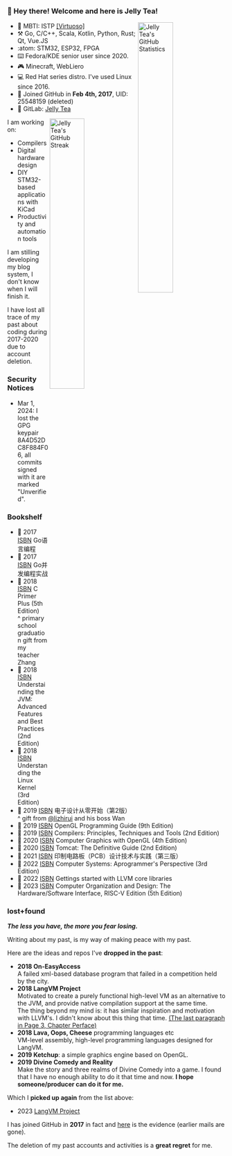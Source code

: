 ### :clap: Hey there! Welcome and here is Jelly Tea!

<a href="https://github-readme-stats.vercel.app/api?username=jellytea&show_icons=true" target="_blank">
    <img align="right" width="40%" alt="Jelly Tea's GitHub Statistics" src="https://github-readme-stats.vercel.app/api?username=jellytea&show_icons=true"/>
</a>

- :blue_heart: MBTI: ISTP [[Virtuoso]](https://www.16personalities.com/istp-personality)
- :hammer_and_pick: Go, C/C++, Scala, Kotlin, Python, Rust; Qt, Vue.JS
- :atom: STM32, ESP32, FPGA
- :keyboard: Fedora/KDE senior user since 2020.
- :video_game: Minecraft, WebLiero
- :computer: Red Hat series distro. I've used Linux since 2016.
- :space_invader: Joined GitHub in **Feb 4th, 2017**, UID: 25548159 (deleted)
- :fox_face: GitLab: [Jelly Tea](https://gitlab.com/jellytea)

<a href="https://github-readme-streak-stats.herokuapp.com/?user=jellytea&theme=vue-dark&hide_border=true" target="_blank">
    <img align="right" width="40%" alt="Jelly Tea's GitHub Streak" src="https://github-readme-streak-stats.herokuapp.com/?user=jellytea&theme=vue-dark&hide_border=true"/>
</a>

I am working on:

- Compilers
- Digital hardware design
- DIY STM32-based applications with KiCad
- Productivity and automation tools

I am stilling developing my blog system, I don't know when I will finish it.

I have lost all trace of my past about coding during 2017-2020 due to account deletion.

### Security Notices
- Mar 1, 2024: I lost the GPG keypair 8A4D52DC8F884F06, all commits signed with it are marked "Unverified".

### Bookshelf

- :open_book: 2017 [ISBN](https://isbnsearch.org/isbn/9787115290366) Go语言编程
- :open_book: 2017 [ISBN](https://isbnsearch.org/isbn/9787115452511) Go并发编程实战
- :open_book: 2018 [ISBN](https://isbnsearch.org/isbn/9787115130228) C Primer Plus (5th Edition)<br/>^ primary school graduation gift from my teacher Zhang
- :open_book: 2018 [ISBN](https://isbnsearch.org/isbn/9787111421900) Understainding the JVM: Advanced Features and Best Practices (2nd Edition)
- :open_book: 2018 [ISBN](https://isbnsearch.org/isbn/9787508353944) Understanding the Linux Kernel (3rd Edition)
- :open_book: 2019 [ISBN](https://isbnsearch.org/isbn/9787302231578) 电子设计从零开始（第2版）<br/>^ gift from [@lizhirui](https://github.com/lizhirui) and his boss Wan
- :open_book: 2019 [ISBN](https://isbnsearch.org/isbn/9787111575115) OpenGL Programming Guide (9th Edition)
- :open_book: 2019 [ISBN](https://isbnsearch.org/isbn/9787111251217) Compilers: Principles, Techniques and Tools (2nd Edition)
- :open_book: 2020 [ISBN](https://isbnsearch.org/isbn/9787121246142) Computer Graphics with OpenGL (4th Edition)
- :open_book: 2020 [ISBN](https://isbnsearch.org/isbn/9787508386980) Tomcat: The Definitive Guide (2nd Edition)
- :open_book: 2021 [ISBN](https://isbnsearch.org/isbn/9787121315589) 印制电路板（PCB）设计技术与实践（第三版）
- :open_book: 2022 [ISBN](https://isbnsearch.org/isbn/9787111544937) Computer Systems: Aprogrammer's Perspective (3rd Edition)
- :open_book: 2022 [ISBN](https://isbnsearch.org/isbn/9787111631972) Gettings started with LLVM core libraries
- :open_book: 2023 [ISBN](https://isbnsearch.org/isbn/9787111652144) Computer Organization and Design: The Hardware/Software Interface, RISC-V Edition (5th Edition)

### lost+found

***The less you have, the more you fear losing.***

Writing about my past, is my way of making peace with my past.

Here are the ideas and repos I've **dropped in the past**:

- **2018 On-EasyAccess**<br/>A failed xml-based database program that failed in a competition held by the city.
- **2018 LangVM Project**<br/>Motivated to create a purely functional high-level VM as an alternative to the JVM, and provide native compilation support at the same time.<br/>The thing beyond my mind is: it has similar inspiration and motivation with LLVM's. I didn't know about this thing that time. [(The last paragraph in Page 3, Chapter Perface)](https://isbnsearch.org/isbn/9781782166924)
- **2018 Lava, Oops, Cheese** programming languages etc<br/>VM-level assembly, high-level programming languages designed for LangVM.
- **2019 Ketchup**: a simple graphics engine based on OpenGL.
- **2019 Divine Comedy and Reality**<br/>Make the story and three realms of Divine Comedy into a game. I found that I have no enough ability to do it that time and now. **I hope someone/producer can do it for me.**

Which I **picked up again** from the list above:
- 2023 [LangVM Project](https://github.com/langvm)

I has joined GitHub in **2017** in fact and [here](https://github.com/jellytea/jellytea/blob/main/lost-and-found/mailbox.jpg) is the evidence (earlier mails are gone).

The deletion of my past accounts and activities is a **great regret** for me.
